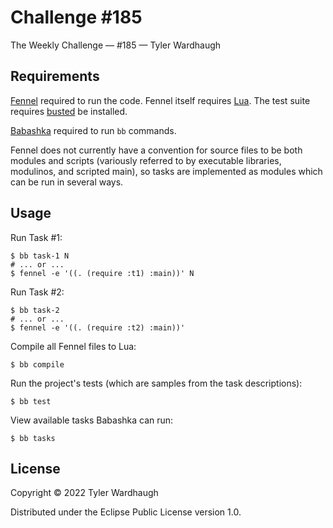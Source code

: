 # Challenge #185

The Weekly Challenge — #185 — Tyler Wardhaugh

## Requirements

[Fennel](https://fennel-lang.org/) required to run the code. Fennel itself requires [Lua](https://lua.org/). The test suite requires [busted](https://lunarmodules.github.io/busted/) be installed.

[Babashka](https://github.com/babashka/babashka) required to run `bb` commands.

Fennel does not currently have a convention for source files to be both modules and scripts (variously referred to by executable libraries, modulinos, and scripted main), so tasks are implemented as modules which can be run in several ways.

## Usage

Run Task #1:

    $ bb task-1 N
    # ... or ...
    $ fennel -e '((. (require :t1) :main))' N

Run Task #2:

    $ bb task-2
    # ... or ...
    $ fennel -e '((. (require :t2) :main))'

Compile all Fennel files to Lua:

    $ bb compile

Run the project's tests (which are samples from the task descriptions):

    $ bb test

View available tasks Babashka can run:

    $ bb tasks

## License

Copyright © 2022 Tyler Wardhaugh

Distributed under the Eclipse Public License version 1.0.
